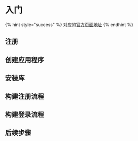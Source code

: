 # 入门

{% hint style="success" %}
对应的[官方页面地址](https://docs.passwordless.dev/guide/get-started.html)
{% endhint %}

## 注册 <a href="#sign-up" id="sign-up"></a>

## 创建应用程序 <a href="#create-an-application" id="create-an-application"></a>

## 安装库 <a href="#install-the-library" id="install-the-library"></a>

## 构建注册流程 <a href="#build-a-registration-flow" id="build-a-registration-flow"></a>

## 构建登录流程 <a href="#build-a-signin-flow" id="build-a-signin-flow"></a>

## 后续步骤 <a href="#next-steps" id="next-steps"></a>

